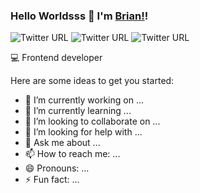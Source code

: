 ### Hello Worldsss 🚀 I'm [Brian!](#)! <!-- # = linkPortfolio-->
<!--https://shields.io/-->
![Twitter URL](https://img.shields.io/twitter/url?color=%23f02255&label=b_herbasmontero&logo=twitter&style=flat-square&url=https%3A%2F%2Ftwitter.com%2Fb_herbasmontero)
![Twitter URL](https://img.shields.io/twitter/url?color=%23e034a1&label=Instagram&logo=instagram&logoColor=%23e034a1&style=flat-square&url=https%3A%2F%2Fwww.instagram.com%2Fb_herbasmontero%2F)
![Twitter URL](https://img.shields.io/twitter/url?color=%233484e0&label=LinkedIn&logo=LinkedIn&logoColor=%233484e0&style=flat-square&url=https%3A%2F%2Fwww.linkedin.com%2Fin%2Fbrian-herbas-montero)

💻 Frontend developer

Here are some ideas to get you started:

- 🔭 I’m currently working on ...
- 🌱 I’m currently learning ...
- 👯 I’m looking to collaborate on ...
- 🤔 I’m looking for help with ...
- 💬 Ask me about ...
- 📫 How to reach me: ...
- 😄 Pronouns: ...
- ⚡ Fun fact: ...
